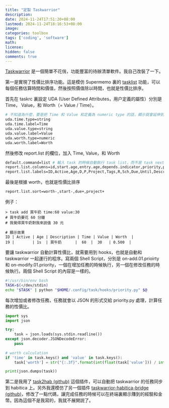 ```yaml
---
title: "定製 Taskwarrior"
description: 
date: 2024-11-24T17:51:20+08:00
lastmod: 2024-11-24T18:16:53+08:00
image: 
categories: toolbox
tags: ['coding', 'software']
math: 
license: 
hidden: false
comments: true
---
```


[Taskwarrior](https://taskwarrior.org) 是一個簡單不花俏，功能豐富的待辦清單軟件。我自己改裝了一下。

第一是實現了性價比排序功能。這是模仿 Supermemo 裏的 [tasklist](https://supermemo.guru/wiki/Tasklist) 功能，可以每個任務估算時間和價值，然後按照價值除以時間，也就是性價比排序。

首先在 taskrc 裏設定 UDA (User Defined Attributes，用户定義的屬性）分別是 Time， Value，和 Worth（= Value / Time）。

```bash
# 不知道為什麼，要是把 Time 和 Value 和定義為 numeric type 的話，顯示就會延伸到小數後很多位。
uda.time.type=string
uda.time.label=Time
uda.value.type=string
uda.value.label=Value
uda.worth.type=numeric
uda.worth.label=Worth
````

然後修改 report.list 的欄位，加入 Time, Value，和 Worth

```bash
default.command=list # 輸入 task 的時候自動執行 task list，而不是 task next
report.list.columns=id,start.age,entry.age,depends.indicator,priority,project,tags,recur.indicator,scheduled.countdown,due,until.remaining,description.count,time,value,worth
report.list.labels=ID,Active,Age,D,P,Project,Tags,R,Sch,Due,Until,Description,Time,Value,Worth
```

最後是根據 worth，也就是性價比排序

```bash
report.list.sort=worth-,start-,due+,project+
```

例子：
```
> task add 買牛奶 time:60 value:30
# 買牛奶要花 60 分鐘
# 我覺得買牛奶對我來説值 30 元

# 顯示效果
ID | Active | Age | Description | Time | Value | Worth  |
19 |        | 1s  | 買牛奶      |  60  |  30   | 0.500  |
```
要讓 taskwarrior 自動計算性價比，就需要用到 hooks，也就是自動和 taskwarrior 一起運行的程序。寫兩個 Shell Script，分別是 on-add.01.prioirty 和 on-modify.01.priority，一個在增加任務的時候執行，另一個在修改任務的時候執行。兩個 Shell Script 的內容是一樣的。

```bash
#!/usr/bin/env bash
TASK=$(</dev/stdin) 
echo "$TASK" | python "$HOME/.config/task/hooks/priority.py" $@ 
```
每次增加或者修改任務，任務就會以 JSON 的形式交給 priority.py 處理，計算任務的性價比。

```python
import sys
import json

try:
    task = json.loads(sys.stdin.readline())
except json.decoder.JSONDecodeError:
    pass
    
# worth calculation
if 'time' in task.keys() and 'value' in task.keys():
    task['worth'] = str("{:.3f}".format(int(float(task['value'])) / int(float(task['time']))))

print(json.dumps(task))

```

第二是我用了 [task2hab (github)](https://github.com/oskapt/task2hab) 這個插件，可以自動把 taskwarrior 的任務同步到 habitica 上。另外我還模仿了另一個插件 [taskwarrior-habitica-bridge (github)](https://github.com/robwhitaker/taskwarrior-habitica-bridge)，修改了一點代碼，讓完成任務的時候可以在終端裏顯示賺到的經驗和金幣。因為這個不是我寫的，我就不展開説了。


